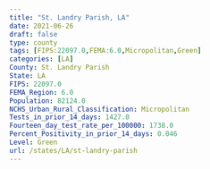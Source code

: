 ```yaml
---
title: "St. Landry Parish, LA"
date: 2021-06-26
draft: false
type: county
tags: [FIPS:22097.0,FEMA:6.0,Micropolitan,Green]
categories: [LA]
County: St. Landry Parish
State: LA
FIPS: 22097.0
FEMA_Region: 6.0
Population: 82124.0
NCHS_Urban_Rural_Classification: Micropolitan
Tests_in_prior_14_days: 1427.0
Fourteen_day_test_rate_per_100000: 1738.0
Percent_Positivity_in_prior_14_days: 0.046
Level: Green
url: /states/LA/st-landry-parish
---
```




